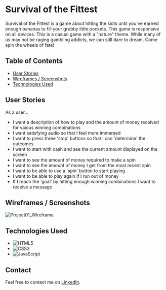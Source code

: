 # Survival of the Fittest

Survival of the Fittest is a game about hitting the slots until you've earned enough bananas to fill your grubby little pockets. This game is responsive on all devices. This is a casual game with a "nature" theme. While many of us may not be raging gambling addicts, we can still dare to dream. Come spin the wheels of fate!



## Table of Contents

- [User Stories](#user-stories)
- [Wireframes / Screenshots](#wireframes-screenshots)
- [Technologies Used](#technologies-used)



## User Stories

As a user...

- I want a description of how to play and the amount of money received for vaious winning combinations
- I want satisfying audio so that I feel more immersed
- I want to press three 'stop' buttons so that I can 'determine' the outcomes
- I want to start with cash and see the current amount displayed on the screen
- I want to see the amount of money required to make a spin
- I want to see the amount of money I get from the most recent spin
- I want to be able to use a 'spin' button to start playing
- I want to be able to play again if I run out of money
- If I reach the 'goal' by hitting enough winning combinations I want to receive a message




## Wireframes / Screenshots
![Project01_Wireframe](https://github.com/brendinsgit/Slot_Machine/assets/139824521/72f2fe75-ccf6-4776-92cd-32d47ba132cd)




## Technologies Used

- ![HTML5](https://img.shields.io/badge/-HTML5-E34F26?logo=html5&logoColor=white&style=flat)
- ![CSS3](https://img.shields.io/badge/-CSS3-1572B6?logo=css3&logoColor=white&style=flat)
- ![JavaScript](https://img.shields.io/badge/-JavaScript-F7DF1E?logo=javascript&logoColor=black&style=flat)




## Contact

Feel free to contact me on [LinkedIn](https://www.linkedin.com/in/brendin-moss-a55158ab/).